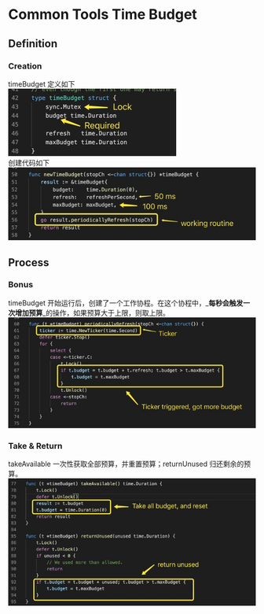 # Common Tools Time Budget

## Definition

### Creation

timeBudget 定义如下  
![image.png](../.gitbook/assets/1%20%281%29.jpeg)  
创建代码如下  
![image.png](../.gitbook/assets/2.jpeg) 

## Process

### Bonus

timeBudget 开始运行后，创建了一个工作协程。在这个协程中，_**每秒会触发一次增加预算**_的操作，如果预算大于上限，则取上限。  
![image.png](../.gitbook/assets/3.jpeg) 

### Take & Return

takeAvailable 一次性获取全部预算，并重置预算；returnUnused 归还剩余的预算。  
![image.png](../.gitbook/assets/4.jpeg)  


